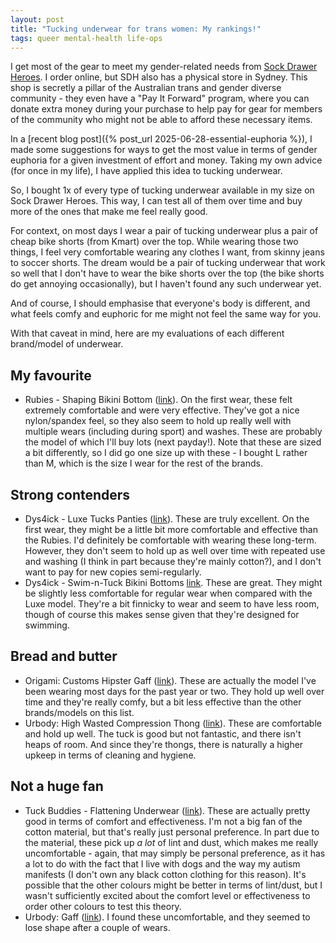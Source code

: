 ```yaml
---
layout: post
title: "Tucking underwear for trans women: My rankings!"
tags: queer mental-health life-ops
---
```


I get most of the gear to meet my gender-related needs from [Sock Drawer Heroes](https://sockdrawerheroes.com). I order online, but SDH also has a physical store in Sydney. This shop is secretly a pillar of the Australian trans and gender diverse community - they even have a "Pay It Forward" program, where you can donate extra money during your purchase to help pay for gear for members of the community who might not be able to afford these necessary items.

In a [recent blog post]({% post_url 2025-06-28-essential-euphoria %}), I made some suggestions for ways to get the most value in terms of gender euphoria for a given investment of effort and money. Taking my own advice (for once in my life), I have applied this idea to tucking underwear.  

So, I bought 1x of every type of tucking underwear available in my size on Sock Drawer Heroes. This way, I can test all of them over time and buy more of the ones that make me feel really good.

For context, on most days I wear a pair of tucking underwear plus a pair of cheap bike shorts (from Kmart) over the top. While wearing those two things, I feel very comfortable wearing any clothes I want, from skinny jeans to soccer shorts. The dream would be a pair of tucking underwear that work so well that I don't have to wear the bike shorts over the top (the bike shorts do get annoying occasionally), but I haven't found any such underwear yet.

And of course, I should emphasise that everyone's body is different, and what feels comfy and euphoric for me might not feel the same way for you.

With that caveat in mind, here are my evaluations of each different brand/model of underwear.

## My favourite
- Rubies - Shaping Bikini Bottom ([link](https://sockdrawerheroes.com/collections/tucking/products/rubies-shaping-bikini-bottom-youth)). On the first wear, these felt extremely comfortable and were very effective. They've got a nice nylon/spandex feel, so they also seem to hold up really well with multiple wears (including during sport) and washes. These are probably the model of which I'll buy lots (next payday!). Note that these are sized a bit differently, so I did go one size up with these - I bought L rather than M, which is the size I wear for the rest of the brands.

## Strong contenders
- Dys4ick - Luxe Tucks Panties ([link](https://sockdrawerheroes.com/collections/tucking/products/dys4ick-luxe-tucks-panties)). These are truly excellent. On the first wear, they might be a little bit more comfortable and effective than the Rubies. I'd definitely be comfortable with wearing these long-term. However, they don't seem to hold up as well over time with repeated use and washing (I think in part because they're mainly cotton?), and I don't want to pay for new copies semi-regularly.
- Dys4ick - Swim-n-Tuck Bikini Bottoms [link](https://sockdrawerheroes.com/collections/tucking/products/dys4ick-swim-n-tuck-bikini-bottoms). These are great. They might be slightly less comfortable for regular wear when compared with the Luxe model. They're a bit finnicky to wear and seem to have less room, though of course this makes sense given that they're designed for swimming.

## Bread and butter
- Origami: Customs Hipster Gaff ([link](https://sockdrawerheroes.com/collections/tucking/products/origami-customs-hipster-gaff)). These are actually the model I've been wearing most days for the past year or two. They hold up well over time and they're really comfy, but a bit less effective than the other brands/models on this list.
- Urbody: High Wasted Compression Thong ([link](https://sockdrawerheroes.com/collections/tucking/products/urbody-high-waisted-compression-thong)). These are comfortable and hold up well. The tuck is good but not fantastic, and there isn't heaps of room. And since they're thongs, there is naturally a higher upkeep in terms of cleaning and hygiene.

## Not a huge fan
- Tuck Buddies - Flattening Underwear ([link](https://sockdrawerheroes.com/collections/tucking/products/tuck-buddies-underwear-black)). These are actually pretty good in terms of comfort and effectiveness. I'm not a big fan of the cotton material, but that's really just personal preference. In part due to the material, these pick up *a lot* of lint and dust, which makes me really uncomfortable - again, that may simply be personal preference, as it has a lot to do with the fact that I live with dogs and the way my autism manifests (I don't own any black cotton clothing for this reason). It's possible that the other colours might be better in terms of lint/dust, but I wasn't sufficiently excited about the comfort level or effectiveness to order other colours to test this theory.
- Urbody: Gaff ([link](https://sockdrawerheroes.com/collections/tucking/products/urbody-gaff-black)). I found these uncomfortable, and they seemed to lose shape after a couple of wears.
